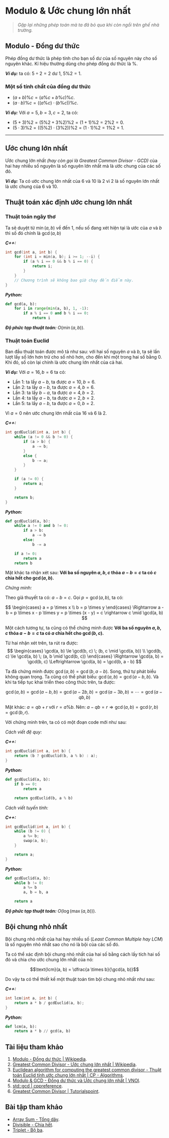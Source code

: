 
# Modulo & Ước chung lớn nhất

> *Gặp lại những phép toán mà ta đã bỏ qua khi còn ngồi trên ghế nhà trường.*

## Modulo - Đồng dư thức

Phép đồng dư thức là phép tính cho bạn số dư của số nguyên này cho số nguyên khác. Kí hiệu thường dùng cho phép đồng dư thức là $\%$.

***Ví dụ:*** ta có: $5 \div 2 = 2$ dư $1$, $5 \%  2 = 1$.

### Một số tính chất của đồng dư thức

- $(a + b) \% c = (a \% c + b \% c) \% c$.
- $(a \cdot b) \% c = ((a \% c) \cdot (b \% c)) \% c$.

***Ví dụ:*** Với $a = 5, b = 3, c = 2$, ta có:

- $(5 + 3) \% 2 = (5 \% 2 + 3 \% 2) \% 2 = (1 + 1) \% 2 = 2 \% 2 = 0$.
- $(5 \cdot 3) \% 2 = ((5 \% 2) \cdot (3 \% 2)) \% 2 = (1 \cdot 1) \% 2 = 1 \% 2 = 1$.

---

## Ước chung lớn nhất

Ước chung lớn nhất *(hay còn gọi là Greatest Common Divisor - GCD)* của hai hay nhiều số nguyên là số nguyên lớn nhất mà là ước chung của các số đó.

***Ví dụ:*** Ta có ước chung lớn nhất của $6$ và $10$ là $2$ vì $2$ là số nguyên lớn nhất là ước chung của $6$ và $10$.

## Thuật toán xác định ước chung lớn nhất

### Thuật toán ngây thơ

Ta sẽ duyệt từ $\min(a, b)$ về đến $1$, nếu số đang xét hiện tại là ước của $a$ và $b$ thì số đó chính là $\gcd(a, b)$

***C++:***

```cpp
int gcd(int a, int b) {
	for (int i = min(a, b); i >= 1; --i) {
		if (a % i == 0 && b % i == 0) {
			return i;
		}
	}
    // Chương trình sẽ không bao giờ chạy đến điểm này.
}
```

***Python:***

```py
def gcd(a, b):
    for i in range(min(a, b), 1, -1):
        if a % i == 0 and b % i == 0:
            return i
```

***Độ phức tạp thuật toán:*** $O(\min(a, b))$.

### Thuật toán Euclid

Ban đầu thuật toán được mô tả như sau: với hai số nguyên $a$ và $b$, ta sẽ lần lượt lấy số lớn hơn trừ cho số nhỏ hơn, cho đến khi một trong hai số bằng $0$. Khi đó, số còn lại chính là ước chung lớn nhất của cả hai.

***Ví dụ:*** Với $a = 16, b = 6$ ta có:

- Lần $1$: ta lấy $a - b$, ta được $a = 10, b = 6$.
- Lần $2$: ta lấy $a - b$, ta được $a = 4, b = 6$.
- Lần $3$: ta lấy $b - a$, ta được $a = 4, b = 2$.
- Lần $4$: ta lấy $a - b$, ta được $a = 2, b = 2$.
- Lần $5$: ta lấy $a - b$, ta được $a = 0, b = 2$.

Vì $a = 0$ nên ước chung lớn nhất của $16$ và $6$ là $2$.

***C++:***

```cpp
int gcdEuclid(int a, int b) {
	while (a != 0 && b != 0) {
		if (a > b) {
			a -= b;
		}
		else {
			b -= a;
		}
	}

	if (a != 0) {
		return a;
	}

	return b;
}
```

***Python:***

```py
def gcdEuclid(a, b):
    while a != 0 and b != 0:
        if a > b:
            a -= b
        else:
            b -= a

    if a != 0:
        return a
    return b
```

Mặt khác ta nhận xét sau: **Với ba số nguyên $a, b, c$ thỏa $a - b = c$ ta có $c$ chia hết cho $\gcd(a, b)$.**

*Chứng minh:*

Theo giả thuyết ta có: $a - b = c$. Gọi $p = \gcd(a, b)$, ta có:

$$
\begin{cases}
a = p \times x \\
b = p \times y
\end{cases}
\Rightarrow a - b = p \times x - p \times y = p \times (x - y) = c \rightarrow c \mid \gcd(a, b)
$$

Một cách tương tự, ta cũng có thể chứng minh được **Với ba số nguyên $a, b, c$ thỏa $a - b = c$ ta có $a$ chia hết cho $\gcd(b, c)$.**

Từ hai nhận xét trên, ta rút ra được:
$$
\begin{cases}
\gcd(a, b) \le \gcd(b, c) \; (b, c \mid \gcd(a, b)) \\
\gcd(b, c) \le \gcd(a, b) \; (a, b \mid \gcd(b, c))
\end{cases}
\Rightarrow \gcd(a, b) = \gcd(b, c) \Leftrightarrow \gcd(a, b) = \gcd(b, a - b)
$$

Ta đã chứng minh được $\gcd(a, b) = \gcd(b, a - b)$. Song, thứ tự phát biểu không quan trọng. Ta cũng có thể phát biểu: $\gcd(a, b) = \gcd(a - b, b)$. Và khi ta tiếp tục khai triển theo công thức trên, ta được:

$$\gcd(a, b) = \gcd(a - b, b) = \gcd(a - 2b, b) = \gcd(a - 3b, b) = \cdots = \gcd(a - qb, b)$$

Mặt khác: $a = qb + r$ với $r = a \% b$. Nên: $a - qb = r \Rightarrow \gcd(a, b) = \gcd(r, b) = \gcd(b, r)$.

Với chứng minh trên, ta có có một đoạn code mới như sau:

*Cách viết đệ quy:*

***C++:***

```cpp
int gcdEuclid(int a, int b) {
	return (b ? gcdEuclid(b, a % b) : a);
}
```

***Python:***

```py
def gcdEuclid(a, b):
    if b == 0:
        return a

    return gcdEuclid(b, a % b)
```

*Cách viết tuyến tính:*

***C++:***

```cpp
int gcdEuclid(int a, int b) {
	while (b != 0) {
		a %= b;
		swap(a, b);
	}

	return a;
}
```

***Python:***

```py
def gcdEuclid(a, b):
    while b != 0:
        a %= b
        a, b = b, a

    return a
```

***Độ phức tạp thuật toán:*** $O(\log(\max(a, b)))$.

## Bội chung nhỏ nhất

Bội chung nhỏ nhất của hai hay nhiều số (*Least Common Multiple hay LCM*) là số nguyên nhỏ nhất sao cho nó là bội của các số đó.

Ta có thể xác định bội chung nhỏ nhất của hai số bằng cách lấy tích hai số đó và chia cho ước chung lớn nhất của nó:

$$\text{lcm}(a, b) = \dfrac{a \times b}{\gcd(a, b)}$$

Do vậy ta có thể thiết kế một thuật toán tìm bội chung nhỏ nhất như sau:

***C++:***

```cpp
int lcm(int a, int b) {
	return a * b / gcdEuclid(a, b);
}
```

***Python:***

```py
def lcm(a, b):
    return a * b // gcd(a, b)
```

## Tài liệu tham khảo

1. [Modulo - Đồng dư thức | Wikipedia](https://en.wikipedia.org/wiki/Modulo_operation).
2. [Greatest Common Divisor - Ước chung lớn nhất | Wikipedia](https://en.wikipedia.org/wiki/Greatest_common_divisor).
3. [Euclidean algorithm for computing the greatest common divisor - Thuật toán Euclid tính ước chung lớn nhất | CP - Algorithms](https://cp-algorithms.com/algebra/euclid-algorithm.html).
4. [Modulo & GCD - Đồng dư thức và Ước chung lớn nhất | VNOI](https://vnoi.info/wiki/translate/he/So-hoc-Phan-1-Modulo-gcd.md).
5. [std::gcd | cppreference](https://en.cppreference.com/w/cpp/numeric/gcd).
6. [Greatest Common Divisor | Tutorialspoint](https://www.tutorialspoint.com/cplusplus-program-to-find-gcd).

## Bài tập tham khảo

- [Array Sum - Tổng dãy](/Posts/Problems-And-Solutions/Categories/Modulo-GCD/Array-Sum/Statement.md).
- [Divisible - Chia hết](/Posts/Problems-And-Solutions/Categories/Modulo-GCD/Divisible/Statement.md).
- [Triplet - Bộ ba](/Posts/Problems-And-Solutions/Categories/Modulo-GCD/Triplet/Statement.md).